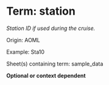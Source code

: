 # Term: station

*Station ID if used during the cruise.*

Origin: AOML

Example: Sta10

Sheet(s) containing term: sample_data

**Optional or context dependent**